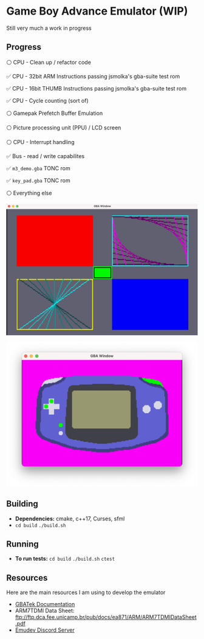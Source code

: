 # Game Boy Advance Emulator (WIP)
Still very much a work in progress


## Progress
:white_circle:  CPU - Clean up / refactor code

:white_check_mark: CPU - 32bit ARM Instructions passing jsmolka's gba-suite test rom

:white_check_mark:  CPU - 16bit THUMB Instructions passing jsmolka's gba-suite test rom

:white_check_mark:  CPU - Cycle counting (sort of)

:white_circle: Gamepak Prefetch Buffer Emulation

:white_circle: Picture processing unit (PPU) / LCD screen

:white_circle: CPU - Interrupt handling

:white_check_mark: Bus - read / write capabilites

:white_check_mark: `m3_demo.gba` TONC rom

:white_check_mark: `key_pad.gba` TONC rom

:white_circle: Everything else


![Alt text](media/m3_demo.png?raw=true "Running TONC's m3 demo")

![Alt text](media/key_pad.png?raw=true "Running TONC's key pad demo")

## Building 
* **Dependencies:** cmake, c++17, Curses, sfml
* `cd build` `./build.sh`

## Running
* **To run tests:** `cd build` `./build.sh` `ctest`


## Resources

Here are the main resources I am using to develop the emulator

* [GBATek Documentation](https://problemkaputt.de/gbatek.htm#armcpureference)
* ARM7TDMI Data Sheet: ftp://ftp.dca.fee.unicamp.br/pub/docs/ea871/ARM/ARM7TDMIDataSheet.pdf
* [Emudev Discord Server](https://discord.gg/xxkAe5xm)

